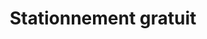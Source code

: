 ---
title: "Stationnement gratuit"
description: "Profitez de places gratuites pour garer votre véhicule, sur toute l’ile d’Yonne."
icon: "icon.svg"
---